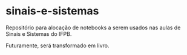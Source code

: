 # sinais-e-sistemas

Repositório para alocação de notebooks a serem usados nas aulas de Sinais e Sistemas do IFPB.

Futuramente, será transformado em livro.
